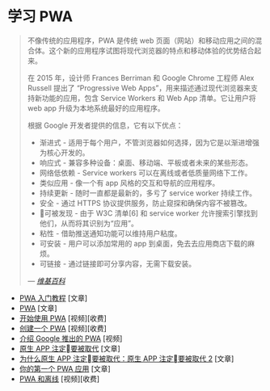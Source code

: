 # 学习 PWA

> 不像传统的应用程序，PWA 是传统 web 页面（网站）和移动应用之间的混合体。这个新的应用程序试图将现代浏览器的特点和移动体验的优势结合起来。
>
>在 2015 年，设计师 Frances Berriman 和 Google Chrome 工程师 Alex Russell 提出了 “Progressive Web Apps”，用来描述通过现代浏览器来支持新功能的应用，包含 Service Workers 和 Web App 清单。它让用户将 web app 升级为本地系统最好的应用程序。
>
>根据 Google 开发者提供的信息，它有以下优点：
>
> * 渐进式 - 适用于每个用户，不管浏览器如何选择，因为它是以渐进增强为核心开发的。
> * 响应式 - 兼容多种设备：桌面、移动端、平板或者未来的某些形态。
> * 网络低依赖 - Service workers 可以在离线或者低质量网络下工作。
> * 类似应用 - 像一个有 app 风格的交互和导航的应用程序。
> * 持续更新 - 随时一直都是最新的，多亏了 service worker 持续工作。
> * 安全 - 通过 HTTPS 协议提供服务，防止窥探和确保内容不被篡改。
> * 可被发现 - 由于 W3C 清单[6] 和 service worker 允许搜索引擎找到他们，从而将其识别为“应用”。
> * 粘性 - 借助推送通知功能可以维持用户粘度。
> * 可安装 - 用户可以添加常用的 app 到桌面，免去去应用商店下载的麻烦。
> * 可链接 - 通过链接即可分享内容，无需下载安装。
>
><cite>&#8212; [维基百科](https://en.wikipedia.org/wiki/Progressive_web_app)</cite>

* [PWA 入门教程](https://www.smashingmagazine.com/2016/08/a-beginners-guide-to-progressive-web-apps/) [文章]
* [PWA](https://developers.google.com/web/progressive-web-apps/) [文章]
* [开始使用 PWA](https://www.pluralsight.com/courses/web-apps-progressive-getting-started) [视频][收费]
* [创建一个 PWA](https://www.lynda.com/CSS-tutorials/Building-Progressive-Web-App/518052-2.html) [视频][收费]
* [介绍 Google 推出的 PWA](https://www.udacity.com/course/intro-to-progressive-web-apps--ud811) [视频]
* [原生 APP 注定要被取代](https://medium.com/javascript-scene/native-apps-are-doomed-ac397148a2c0#.rfw9hdym6) [文章]
* [为什么原生 APP 注定要被取代：原生 APP 注定要被取代 2](https://medium.com/javascript-scene/why-native-apps-really-are-doomed-native-apps-are-doomed-pt-2-e035b43170e9#.qjrm13yj3) [文章]
* [你的第一个 PWA 应用](https://developers.google.com/web/fundamentals/codelabs/your-first-pwapp/) [文章]
* [PWA 和离线](https://frontendmasters.com/workshops/progressive-web-applications/) [视频][收费]
